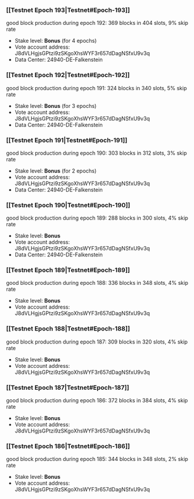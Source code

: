 ### [[Testnet Epoch 193|Testnet#Epoch-193]]
good block production during epoch 192: 369 blocks in 404 slots, 9% skip rate
* Stake level: **Bonus** (for 4 epochs)
* Vote account address: J8dVLHgjsGPtzi9zSKgoXhsWYF3r657dDagNSfxU9v3q
* Data Center: 24940-DE-Falkenstein
### [[Testnet Epoch 192|Testnet#Epoch-192]]
good block production during epoch 191: 324 blocks in 340 slots, 5% skip rate
* Stake level: **Bonus** (for 3 epochs)
* Vote account address: J8dVLHgjsGPtzi9zSKgoXhsWYF3r657dDagNSfxU9v3q
* Data Center: 24940-DE-Falkenstein
### [[Testnet Epoch 191|Testnet#Epoch-191]]
good block production during epoch 190: 303 blocks in 312 slots, 3% skip rate
* Stake level: **Bonus** (for 2 epochs)
* Vote account address: J8dVLHgjsGPtzi9zSKgoXhsWYF3r657dDagNSfxU9v3q
* Data Center: 24940-DE-Falkenstein
### [[Testnet Epoch 190|Testnet#Epoch-190]]
good block production during epoch 189: 288 blocks in 300 slots, 4% skip rate
* Stake level: **Bonus**
* Vote account address: J8dVLHgjsGPtzi9zSKgoXhsWYF3r657dDagNSfxU9v3q
* Data Center: 24940-DE-Falkenstein
### [[Testnet Epoch 189|Testnet#Epoch-189]]
good block production during epoch 188: 336 blocks in 348 slots, 4% skip rate
* Stake level: **Bonus**
* Vote account address: J8dVLHgjsGPtzi9zSKgoXhsWYF3r657dDagNSfxU9v3q
### [[Testnet Epoch 188|Testnet#Epoch-188]]
good block production during epoch 187: 309 blocks in 320 slots, 4% skip rate
* Stake level: **Bonus**
* Vote account address: J8dVLHgjsGPtzi9zSKgoXhsWYF3r657dDagNSfxU9v3q
### [[Testnet Epoch 187|Testnet#Epoch-187]]
good block production during epoch 186: 372 blocks in 384 slots, 4% skip rate
* Stake level: **Bonus**
* Vote account address: J8dVLHgjsGPtzi9zSKgoXhsWYF3r657dDagNSfxU9v3q
### [[Testnet Epoch 186|Testnet#Epoch-186]]
good block production during epoch 185: 344 blocks in 348 slots, 2% skip rate
* Stake level: **Bonus**
* Vote account address: J8dVLHgjsGPtzi9zSKgoXhsWYF3r657dDagNSfxU9v3q